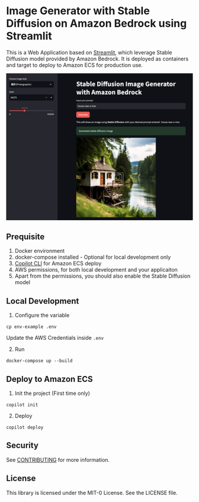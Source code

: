 Image Generator with Stable Diffusion on Amazon Bedrock using Streamlit
===

This is a Web Application based on [Streamlit](https://streamlit.io/), which leverage Stable Diffusion model provided by Amazon Bedrock. It is deployed as containers and target to deploy to Amazon ECS for production use.


![Show Case](./snapshots/hourse-near-a-river.png)

## Prequisite
1. Docker environment
2. docker-compose installed - Optional for local development only
3. [Copilot CLI](https://aws.github.io/copilot-cli/) for Amazon ECS deploy
4. AWS permissions, for both local development and your applicaiton 
5. Apart from the permissions, you should also enable the Stable Diffusion model

## Local Development

1. Configure the variable
```
cp env-example .env
```
Update the AWS Credentials inside `.env`

2. Run
```
docker-compose up --build
```

## Deploy to Amazon ECS

1. Init the project (First time only)
```
copilot init
```

2. Deploy
```
copilot deploy
```

## Security

See [CONTRIBUTING](CONTRIBUTING.md#security-issue-notifications) for more information.

## License

This library is licensed under the MIT-0 License. See the LICENSE file.
